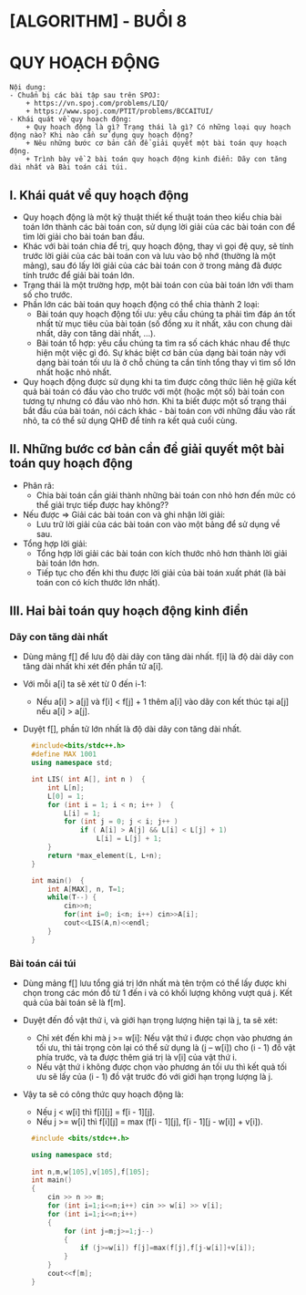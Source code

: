 # [ALGORITHM] - BUỔI 8

# QUY HOẠCH ĐỘNG

```
Nội dung:
- Chuẩn bị các bài tập sau trên SPOJ:
    + https://vn.spoj.com/problems/LIQ/
    + https://www.spoj.com/PTIT/problems/BCCAITUI/
- Khái quát về quy hoạch động:
    + Quy hoạch động là gì? Trạng thái là gì? Có những loại quy hoạch động nào? Khi nào cần sử dụng quy hoạch động?
    + Nêu những bước cơ bản cần để giải quyết một bài toán quy hoạch động.
    + Trình bày về 2 bài toán quy hoạch động kinh điển: Dãy con tăng dài nhất và Bài toán cái túi.
```

## I. Khái quát về quy hoạch động

- Quy hoạch động là một kỹ thuật thiết kế thuật toán theo kiểu chia bài toán lớn thành các bài toán con, sử dụng lời giải của các bài toán con để tìm lời giải cho bài toán ban đầu.
- Khác với bài toán chia để trị, quy hoạch động, thay vì gọi đệ quy, sẽ tính trước lời giải của các bài toán con và lưu vào bộ nhớ (thường là một mảng), sau đó lấy lời giải của các bài toán con ở trong mảng đã được tính trước để giải bài toán lớn.
- Trạng thái là một trường hợp, một bài toán con của bài toán lớn với tham số cho trước.
- Phần lớn các bài toán quy hoạch động có thể chia thành 2 loại:
  - Bài toán quy hoạch động tối ưu: yêu cầu chúng ta phải tìm đáp án tốt nhất từ mục tiêu của bài toán (số đồng xu ít nhất, xâu con chung dài nhất, dãy con tăng dài nhất, …).
  - Bài toán tổ hợp: yêu cầu chúng ta tìm ra số cách khác nhau để thực hiện một việc gì đó. Sự khác biệt cơ bản của dạng bài toán này với dạng bài toán tối ưu là ở chỗ chúng ta cần tính tổng thay vì tìm số lớn nhất hoặc nhỏ nhất.
- Quy hoạch động được sử dụng khi ta tìm được công thức liên hệ giữa kết quả bài toán có đầu vào cho trước với một (hoặc một số) bài toán con tương tự nhưng có đầu vào nhỏ hơn. Khi ta biết được một số trạng thái bắt đầu của bài toán, nói cách khác - bài toán con với những đầu vào rất nhỏ, ta có thể sử dụng QHĐ để tính ra kết quả cuối cùng.

## II. Những bước cơ bản cần để giải quyết một bài toán quy hoạch động

- Phân rã:
  - Chia bài toán cần giải thành những bài toán con nhỏ hơn đến mức có thể giải trực tiếp được hay không??
- Nếu được => Giải các bài toán con và ghi nhận lời giải:
  - Lưu trữ lời giải của các bài toán con vào một bảng để sử dụng về sau.
- Tổng hợp lời giải:
  - Tổng hợp lời giải các bài toán con kích thước nhỏ hơn thành lời giải bài toán lớn hơn.
  - Tiếp tục cho đến khi thu được lời giải của bài toán xuất phát (là bài toán con có kích thước lớn nhất).

## III. Hai bài toán quy hoạch động kinh điển

### Dãy con tăng dài nhất

- Dùng mảng f[] để lưu độ dài dãy con tăng dài nhất. f[i] là độ dài dãy con tăng dài nhất khi xét đến phần tử a[i].
- Với mỗi a[i] ta sẽ xét từ 0 đến i-1:
  - Nếu a[i] > a[j] và f[i] < f[j] + 1 thêm a[i] vào dãy con kết thúc tại a[j] nếu a[i] > a[j].
- Duyệt f[], phần tử lớn nhất là độ dài dãy con tăng dài nhất.
  
  ```c++
    #include<bits/stdc++.h>  
    #define MAX 1001
    using namespace std;     

    int LIS( int A[], int n )  {  
        int L[n];
        L[0] = 1;    
        for (int i = 1; i < n; i++ )  { 
            L[i] = 1; 
            for (int j = 0; j < i; j++ ) 
                if ( A[i] > A[j] && L[i] < L[j] + 1)  
                    L[i] = L[j] + 1;  
        }   
        return *max_element(L, L+n); 
    }

    int main()  {  
        int A[MAX], n, T=1;
        while(T--) {
            cin>>n;
            for(int i=0; i<n; i++) cin>>A[i];
            cout<<LIS(A,n)<<endl;
        }
    }
  ```

### Bài toán cái túi

- Dùng mảng f[] lưu tổng giá trị lớn nhất mà tên trộm có thể lấy được khi chọn trong các món đồ từ 1 đến i và có khối lượng không vượt quá j. Kết quả của bài toán sẽ là f[m].
- Duyệt đến đồ vật thứ i, và giới hạn trọng lượng hiện tại là j, ta sẽ xét:
  - Chỉ xét đến khi mà j >= w[i]: Nếu vật thứ i được chọn vào phương án tối ưu, thì tải trọng còn lại có thể sử dụng là (j – w[i]) cho (i - 1) đồ vật phía trước, và ta được thêm giá trị là v[i] của vật thứ i.
  - Nếu vật thứ i không được chọn vào phương án tối ưu thì kết quả tối ưu sẽ lấy của (i - 1) đồ vật trước đó với giới hạn trọng lượng là j.
- Vậy ta sẽ có công thức quy hoạch động là:
  - Nếu j < w[i] thì f[i][j] = f[i - 1][j].
  - Nếu j >= w[i] thì f[i][j] = max (f[i - 1][j], f[i - 1][j - w[i]] + v[i]).
  
  ```c++
    #include <bits/stdc++.h>

    using namespace std;
 
    int n,m,w[105],v[105],f[105];
    int main()
    {
        cin >> n >> m;
        for (int i=1;i<=n;i++) cin >> w[i] >> v[i];
        for (int i=1;i<=n;i++)
        {
            for (int j=m;j>=1;j--)
            {
                if (j>=w[i]) f[j]=max(f[j],f[j-w[i]]+v[i]);
            }
        }
        cout<<f[m];
    }
  ```
